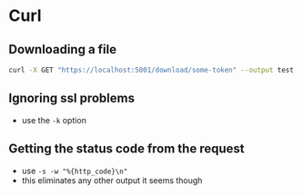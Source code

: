 # Curl

## Downloading a file
```bash
curl -X GET "https://localhost:5001/download/some-token" --output test.zip
```

## Ignoring ssl problems
- use the `-k` option

## Getting the status code from the request
- use `-s -w "%{http_code}\n"`
- this eliminates any other output it seems though